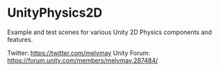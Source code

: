 # UnityPhysics2D
Example and test scenes for various Unity 2D Physics components and features.

Twitter: https://twitter.com/melvmay
Unity Forum: https://forum.unity.com/members/melvmay.287484/
